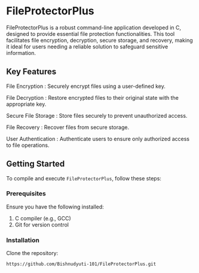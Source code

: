 # FileProtectorPlus

FileProtectorPlus is a robust command-line application developed in C, designed to provide essential file protection functionalities. This tool facilitates file encryption, decryption, secure storage, and recovery, making it ideal for users needing a reliable solution to safeguard sensitive information.

## Key Features 

File Encryption : Securely encrypt files using a user-defined key.

File Decryption : Restore encrypted files to their original state with the appropriate key.

Secure File Storage : Store files securely to prevent unauthorized access.

File Recovery : Recover files from secure storage.

User Authentication : Authenticate users to ensure only authorized access to file operations.

## Getting Started

To compile and execute `FileProtectorPlus`, follow these steps:

### Prerequisites

Ensure you have the following installed:
1. C compiler (e.g., GCC)
2. Git for version control

### Installation

 Clone the repository:
   ```bash
  https://github.com/Bishnudyuti-101/FileProtectorPlus.git
